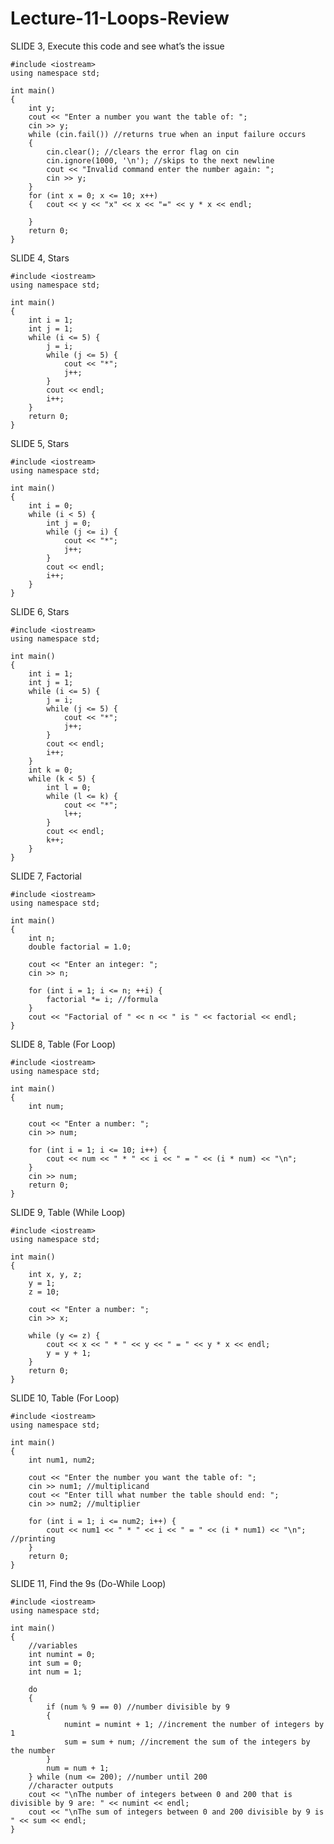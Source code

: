 # Lecture-11-Loops-Review

SLIDE 3, Execute this code and see what’s the issue

    #include <iostream>
    using namespace std;

    int main()
    {
        int y;
        cout << "Enter a number you want the table of: ";
        cin >> y;
        while (cin.fail()) //returns true when an input failure occurs
        {
            cin.clear(); //clears the error flag on cin
            cin.ignore(1000, '\n'); //skips to the next newline
            cout << "Invalid command enter the number again: ";
            cin >> y;
        }
        for (int x = 0; x <= 10; x++)
        {   cout << y << "x" << x << "=" << y * x << endl;

        }
        return 0;
    }
    
SLIDE 4, Stars

    #include <iostream>
    using namespace std;
    
    int main()
    {
        int i = 1;
        int j = 1;
        while (i <= 5) {
            j = i;
            while (j <= 5) {
                cout << "*";
                j++;
            }
            cout << endl;
            i++;
        }
        return 0;
    }
    
SLIDE 5, Stars

    #include <iostream>
    using namespace std;
    
    int main()
    {
        int i = 0;
        while (i < 5) {
            int j = 0;
            while (j <= i) {
                cout << "*";
                j++;
            }
            cout << endl;
            i++;
        }
    }
    
SLIDE 6, Stars
    
    #include <iostream>
    using namespace std;
    
    int main()
    {
        int i = 1;
        int j = 1;
        while (i <= 5) {
            j = i;
            while (j <= 5) {
                cout << "*";
                j++;
            }
            cout << endl;
            i++;
        }
        int k = 0;
        while (k < 5) {
            int l = 0;
            while (l <= k) {
                cout << "*";
                l++;
            }
            cout << endl;
            k++;
        }
    }
    
SLIDE 7, Factorial
    
    #include <iostream>
    using namespace std;
    
    int main()
    {
        int n;
        double factorial = 1.0;

        cout << "Enter an integer: ";
        cin >> n;

        for (int i = 1; i <= n; ++i) {
            factorial *= i; //formula
        }
        cout << "Factorial of " << n << " is " << factorial << endl;
    }
    
SLIDE 8, Table (For Loop)
    
    #include <iostream>
    using namespace std;
    
    int main()
    {
        int num;

        cout << "Enter a number: ";
        cin >> num;

        for (int i = 1; i <= 10; i++) {
            cout << num << " * " << i << " = " << (i * num) << "\n";
        }
        cin >> num;
        return 0;
    }
    
SLIDE 9, Table (While Loop)

    #include <iostream>
    using namespace std;
    
    int main()
    {
        int x, y, z;
        y = 1;
        z = 10;

        cout << "Enter a number: ";
        cin >> x;

        while (y <= z) {
            cout << x << " * " << y << " = " << y * x << endl;
            y = y + 1;
        }
        return 0;
    }
    
SLIDE 10, Table (For Loop)

    #include <iostream>
    using namespace std;
    
    int main()
    {
        int num1, num2;

        cout << "Enter the number you want the table of: ";
        cin >> num1; //multiplicand
        cout << "Enter till what number the table should end: ";
        cin >> num2; //multiplier

        for (int i = 1; i <= num2; i++) {
            cout << num1 << " * " << i << " = " << (i * num1) << "\n"; //printing
        }
        return 0;
    }
    
SLIDE 11, Find the 9s (Do-While Loop)
    
    #include <iostream>
    using namespace std;
    
    int main()
    {
        //variables
        int numint = 0;
        int sum = 0;
        int num = 1;

        do
        {
            if (num % 9 == 0) //number divisible by 9
            {
                numint = numint + 1; //increment the number of integers by 1
                sum = sum + num; //increment the sum of the integers by the number
            }
            num = num + 1;
        } while (num <= 200); //number until 200
        //character outputs
        cout << "\nThe number of integers between 0 and 200 that is divisible by 9 are: " << numint << endl;
        cout << "\nThe sum of integers between 0 and 200 divisible by 9 is " << sum << endl;
    }
    

    
